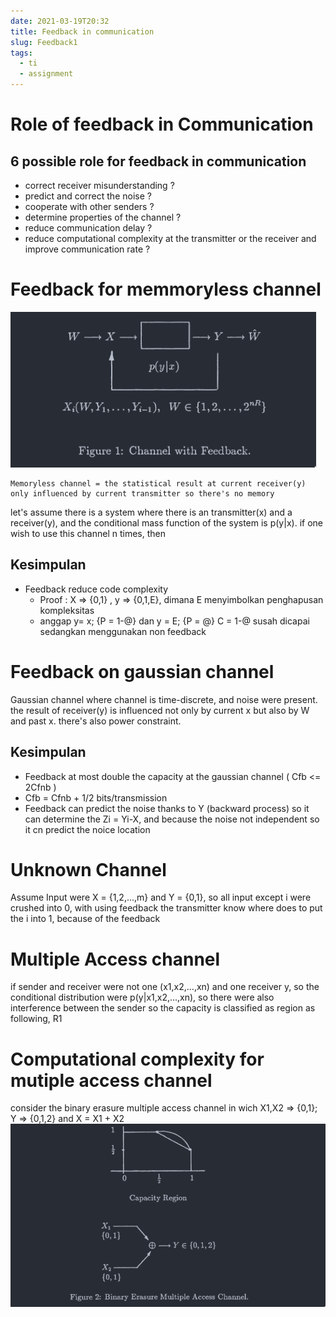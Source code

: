 ```yaml
---
date: 2021-03-19T20:32
title: Feedback in communication
slug: Feedback1
tags:
  - ti
  - assignment
---
```


# Role of feedback in Communication

## 6 possible role for feedback in communication

- correct receiver misunderstanding ?
- predict and correct the noise ? 
- cooperate with other senders ?
- determine properties of the channel ?
- reduce communication delay ? 
- reduce computational complexity at the transmitter or the receiver and improve communication rate ? 

# Feedback for memmoryless channel

![feedback](static/1617509790.png)

``````
Memoryless channel = the statistical result at current receiver(y) only influenced by current transmitter so there's no memory
``````

let's assume there is a system where there is an transmitter(x) and a receiver(y), and the conditional mass function of the system is p(y|x). if one wish
to use this channel n times, then 

## Kesimpulan

- Feedback reduce code complexity
  - Proof : X => {0,1} , y => {0,1,E}, dimana E menyimbolkan penghapusan kompleksitas
  - anggap y= x; {P = 1-@} dan y = E; {P = @} C = 1-@ susah dicapai sedangkan menggunakan non feedback

# Feedback on gaussian channel

Gaussian channel where channel is time-discrete, and noise were present. the result of receiver(y) is influenced not only by current x but also by W and 
past x. there's also power constraint.

## Kesimpulan

- Feedback at most double the capacity at the gaussian channel ( Cfb <= 2Cfnb )
- Cfb = Cfnb + 1/2 bits/transmission
- Feedback can predict the noise thanks to Y (backward process) so it can determine the Zi = Yi-X, and because the noise not independent so it cn predict the noice location  

# Unknown Channel

Assume Input were X = {1,2,...,m} and Y = {0,1}, so all input except i were crushed into 0, with using feedback the transmitter know where does to put the i into 1, because of the feedback 

# Multiple Access channel

if sender and receiver were not one (x1,x2,...,xn) and one receiver y, so the conditional distribution were p(y|x1,x2,...,xn), so there were also interference between the sender
so the capacity is classified as region as following, 
R1 

# Computational complexity for mutiple access channel

consider the binary erasure multiple access channel in wich X1,X2 => {0,1}; Y => {0,1,2} and X = X1 + X2
![complexity](./static/1617619013.png)

